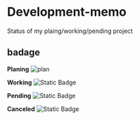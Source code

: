 # Development-memo
Status of my plaing/working/pending project

## badage

**Planing** ![plan](https://img.shields.io/badge/Planing-7fb8de)

**Working** ![Static Badge](https://img.shields.io/badge/Working-1a7f37)

**Pending** ![Static Badge](https://img.shields.io/badge/Pending-f4de89)

**Canceled** ![Static Badge](https://img.shields.io/badge/Canceled-d91e32)

